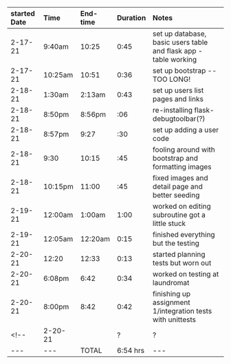 |started Date|Time|End-time|Duration|Notes|
|:---|:---|:---|:---|:--|
|2-17-21|9:40am|10:25|0:45|set up database, basic users table and flask app - table working|
|2-17-21|10:25am|10:51|0:36|set up bootstrap -- TOO LONG!|
|2-18-21|1:30am|2:13am|0:43|set up users list pages and links|
|2-18-21|8:50pm|8:56pm|:06|re-installing flask-debugtoolbar(?)|
|2-18-21|8:57pm|9:27|:30|set up adding a user code|
|2-18-21|9:30|10:15|:45|fooling around with bootstrap and formatting images|
|2-18-21|10:15pm|11:00|:45|fixed images and detail page and better seeding|
|2-19-21|12:00am|1:00am|1:00|worked on editing subroutine got a little stuck|
|2-19-21|12:05am|12:20am|0:15|finished everything but the testing|
|2-20-21|12:20|12:33|0:13|started planning tests but worn out|
|2-20-21|6:08pm|6:42|0:34|worked on testing at laundromat|
|2-20-21|8:00pm|8:42|0:42|finishing up assignment 1/integration tests with unittests|
<!-- |2-20-21||?|?|?| -->
|---|---|TOTAL|6:54 hrs|---|